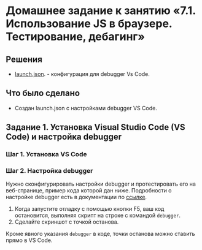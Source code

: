 # Домашнее задание к занятию «7.1. Использование JS в браузере. Тестирование, дебагинг»

## Решения
 * <a href="https://github.com/Nephedov/1.Automation-of-web-interface-testing/blob/2fa9da29e1ac00b393bb6f704057a63452cabaae/.vscode/launch.json">launch.json</a>. - конфигурация для debugger Vs Code.

## Что было сделано
* Создан launch.json с настройками debugger VS Code.


## Задание 1. Установка Visual Studio Сode (VS Code) и настройка debugger

### Шаг 1. Установка VS Code

### Шаг 2. Настройка debugger

Нужно сконфигурировать настройки debugger и протестировать его на веб-странице, пример кода которой дан ниже. Подробности о настройке debugger есть в документации по [ссылке](https://code.visualstudio.com/docs/editor/debugging).

1. Когда запустите отладку с помощью кнопки F5, ваш код остановится, выполняя скрипт на строке с командой `debugger`.
2. Сделайте скриншот с точкой останова.

Кроме явного указания `debugger` в коде, точки останова можно ставить прямо в VS Code.

